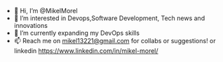 - 👋 Hi, I’m @MikelMorel
- 👀 I’m interested in Devops,Software Development, Tech news and innovations
- 🌱 I’m currently expanding my DevOps skills
- 📫 Reach me on mikel13221@gmail.com for collabs or suggestions!
or linkedin https://www.linkedin.com/in/mikel-morel/
<!---
MikelMorel/MikelMorel is a ✨ special ✨ repository because its `README.md` (this file) appears on your GitHub profile.
You can click the Preview link to take a look at your changes.
--->
